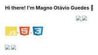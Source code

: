 ### Hi there! I'm Magno Otávio Guedes 👋
<div align="center">
  <a href="https://github.com/moguedes/">
  <img width="48%" src="https://github-readme-stats.vercel.app/api?username=moguedes&show_icons=true&theme=cobalt2&include_all_commits=true&count_private=true"/>
  <img width="48%" src="https://github-readme-stats.vercel.app/api/top-langs/?username=moguedes&layout=compact&langs_count=7&theme=cobalt2"/>
</div>
<div style="display: inline_block"><br>
  <img align="center" alt="Magno-Js" height="30" width="40" src="https://raw.githubusercontent.com/devicons/devicon/master/icons/javascript/javascript-plain.svg">
  <img align="center" alt="Magno-HTML" height="30" width="40" src="https://raw.githubusercontent.com/devicons/devicon/master/icons/html5/html5-original.svg">
  <img align="center" alt="Magno-CSS" height="30" width="40" src="https://raw.githubusercontent.com/devicons/devicon/master/icons/css3/css3-original.svg">
</div>
 
  ##
  
  <div>
      <a href="https://www.instagram.com/_magnoguedes/" target="_blank"><img src="https://img.shields.io/badge/-Instagram-%23E4405F?style=for-the-badge&logo=instagram&logoColor=white" target="_blank"></a>
        <a href="https://www.linkedin.com/in/magno-ot%C3%A1vio-guedes-253832236/" target="_blank"><img src="https://img.shields.io/badge/-LinkedIn-%230077B5?style=for-the-badge&logo=linkedin&logoColor=white" target="_blank"></a> 
  </div>
  
